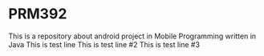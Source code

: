 # PRM392
This is a repository about android project in Mobile Programming written in Java
This is test line
This is test line #2
This is test line #3

